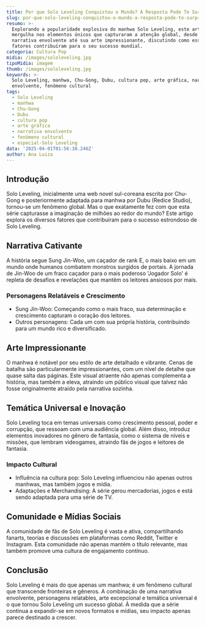 ```yaml
---
title: Por que Solo Leveling Conquistou o Mundo? A Resposta Pode Te Surpreender
slug: por-que-solo-leveling-conquistou-o-mundo-a-resposta-pode-te-surpreender
resumo: >-
  Explorando a popularidade explosiva do manhwa Solo Leveling, este artigo
  mergulha nos elementos únicos que capturaram a atenção global, desde sua
  narrativa envolvente até sua arte impressionante, discutindo como esses
  fatores contribuíram para o seu sucesso mundial.
categoria: Cultura Pop
midia: /images/sololeveling.jpg
tipoMidia: imagem
thumb: /images/sololeveling.jpg
keywords: >-
  Solo Leveling, manhwa, Chu-Gong, Dubu, cultura pop, arte gráfica, narrativa
  envolvente, fenômeno cultural
tags:
  - Solo Leveling
  - manhwa
  - Chu-Gong
  - Dubu
  - cultura pop
  - arte gráfica
  - narrativa envolvente
  - fenômeno cultural
  - especial-Solo Leveling
data: '2025-04-01T01:56:38.246Z'
author: Ana Luiza
---
```


## Introdução
Solo Leveling, inicialmente uma web novel sul-coreana escrita por Chu-Gong e posteriormente adaptada para manhwa por Dubu (Redice Studio), tornou-se um fenômeno global. Mas o que exatamente fez com que esta série capturasse a imaginação de milhões ao redor do mundo? Este artigo explora os diversos fatores que contribuíram para o sucesso estrondoso de Solo Leveling.

## Narrativa Cativante
A história segue Sung Jin-Woo, um caçador de rank E, o mais baixo em um mundo onde humanos combatem monstros surgidos de portais. A jornada de Jin-Woo de um fraco caçador para o mais poderoso 'Jogador Solo' é repleta de desafios e revelações que mantêm os leitores ansiosos por mais.

### Personagens Relatáveis e Crescimento
- Sung Jin-Woo: Começando como o mais fraco, sua determinação e crescimento capturam o coração dos leitores.
- Outros personagens: Cada um com sua própria história, contribuindo para um mundo rico e diversificado.

## Arte Impressionante
O manhwa é notável por seu estilo de arte detalhado e vibrante. Cenas de batalha são particularmente impressionantes, com um nível de detalhe que quase salta das páginas. Este visual atraente não apenas complementa a história, mas também a eleva, atraindo um público visual que talvez não fosse originalmente atraído pela narrativa sozinha.

## Temática Universal e Inovação
Solo Leveling toca em temas universais como crescimento pessoal, poder e corrupção, que ressoam com uma audiência global. Além disso, introduz elementos inovadores no gênero de fantasia, como o sistema de níveis e missões, que lembram videogames, atraindo fãs de jogos e leitores de fantasia.

### Impacto Cultural
- Influência na cultura pop: Solo Leveling influenciou não apenas outros manhwas, mas também jogos e mídia.
- Adaptações e Merchandising: A série gerou mercadorias, jogos e está sendo adaptada para uma série de TV.

## Comunidade e Mídias Sociais
A comunidade de fãs de Solo Leveling é vasta e ativa, compartilhando fanarts, teorias e discussões em plataformas como Reddit, Twitter e Instagram. Esta comunidade não apenas mantém o título relevante, mas também promove uma cultura de engajamento contínuo.

## Conclusão
Solo Leveling é mais do que apenas um manhwa; é um fenômeno cultural que transcende fronteiras e gêneros. A combinação de uma narrativa envolvente, personagens relatables, arte excepcional e temática universal é o que tornou Solo Leveling um sucesso global. À medida que a série continua a expandir-se em novos formatos e mídias, seu impacto apenas parece destinado a crescer.

